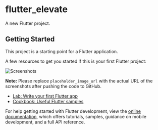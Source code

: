 # flutter_elevate

A new Flutter project.

## Getting Started

This project is a starting point for a Flutter application.

A few resources to get you started if this is your first Flutter project:

![Screenshots](placeholder_image_url)

**Note:** Please replace `placeholder_image_url` with the actual URL of the screenshots after pushing the code to GitHub.

- [Lab: Write your first Flutter app](https://docs.flutter.dev/get-started/codelab)
- [Cookbook: Useful Flutter samples](https://docs.flutter.dev/cookbook)

For help getting started with Flutter development, view the
[online documentation](https://docs.flutter.dev/), which offers tutorials,
samples, guidance on mobile development, and a full API reference.
